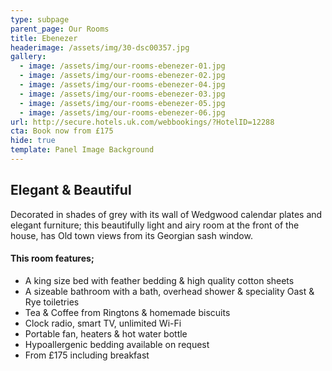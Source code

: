 ```yaml
---
type: subpage
parent_page: Our Rooms
title: Ebenezer
headerimage: /assets/img/30-dsc00357.jpg
gallery:
  - image: /assets/img/our-rooms-ebenezer-01.jpg
  - image: /assets/img/our-rooms-ebenezer-02.jpg
  - image: /assets/img/our-rooms-ebenezer-04.jpg
  - image: /assets/img/our-rooms-ebenezer-03.jpg
  - image: /assets/img/our-rooms-ebenezer-05.jpg
  - image: /assets/img/our-rooms-ebenezer-06.jpg
url: http://secure.hotels.uk.com/webbookings/?HotelID=12288
cta: Book now from £175
hide: true
template: Panel Image Background
---
```

## Elegant & Beautiful
Decorated in shades of grey with its wall of Wedgwood calendar plates and elegant furniture; this beautifully light and airy room at the front of the house, has Old town views from its Georgian sash window. 

#### This room features; 

* A king size bed with feather bedding & high quality cotton sheets
* A sizeable bathroom with a bath, overhead shower & speciality Oast & Rye toiletries 
* Tea & Coffee from Ringtons & homemade biscuits 
* Clock radio, smart TV, unlimited Wi-Fi
* Portable fan, heaters & hot water bottle
* Hypoallergenic bedding available on request
* From £175 including breakfast
